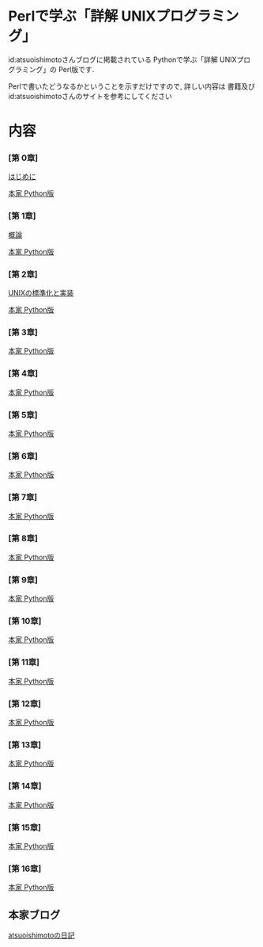 # Perlで学ぶ「詳解 UNIXプログラミング」

id:atsuoishimotoさんブログに掲載されている
Pythonで学ぶ「詳解 UNIXプログラミング」の Perl版です.


Perlで書いたどうなるかということを示すだけですので, 詳しい内容は
書籍及び id:atsuoishimotoさんのサイトを参考にしてください

# 内容
### [第  0章]

[はじめに](http://d.hatena.ne.jp/syohex/20110403/1301798490)

[本家 Python版](http://d.hatena.ne.jp/atsuoishimoto/20110307/1299455750)

### [第  1章]

[概論](http://d.hatena.ne.jp/syohex/20110403/1301800342)

[本家 Python版](http://d.hatena.ne.jp/atsuoishimoto/20110307/1299456377)

### [第  2章]

[UNIXの標準化と実装](http://d.hatena.ne.jp/syohex/20110404/1301916720)

[本家 Python版](http://d.hatena.ne.jp/atsuoishimoto/20110309/1299631166)

### [第  3章]

[本家 Python版](http://d.hatena.ne.jp/atsuoishimoto/20110310/1299715993)

### [第  4章]

[本家 Python版](http://d.hatena.ne.jp/atsuoishimoto/20110315/1300142354)

### [第  5章]

[本家 Python版](http://d.hatena.ne.jp/atsuoishimoto/20110317/1300328961)

### [第  6章]

[本家 Python版](http://d.hatena.ne.jp/atsuoishimoto/20110318/1300407363)

### [第  7章]

[本家 Python版](http://d.hatena.ne.jp/atsuoishimoto/20110322/1300757335)

### [第  8章]

[本家 Python版](http://d.hatena.ne.jp/atsuoishimoto/20110324/1300933805)

### [第  9章]

[本家 Python版](http://d.hatena.ne.jp/atsuoishimoto/20110325/1301021813)

### [第 10章]

[本家 Python版](http://d.hatena.ne.jp/atsuoishimoto/20110328/1301279230)

### [第 11章]

[本家 Python版](http://d.hatena.ne.jp/atsuoishimoto/20110329/1301324988)

### [第 12章]

[本家 Python版](http://d.hatena.ne.jp/atsuoishimoto/20110330/1301455424)

### [第 13章]

[本家 Python版](http://d.hatena.ne.jp/atsuoishimoto/20110331/1301502555)

### [第 14章]

[本家 Python版](http://d.hatena.ne.jp/atsuoishimoto/20110401/1301629240)

### [第 15章]

[本家 Python版](http://d.hatena.ne.jp/atsuoishimoto/20110401/1301629312)

### [第 16章]

[本家 Python版](http://d.hatena.ne.jp/atsuoishimoto/20110404/1301924114)


## 本家ブログ
[atsuoishimotoの日記](http://d.hatena.ne.jp/atsuoishimoto/20110307/1299455750 "本家")
